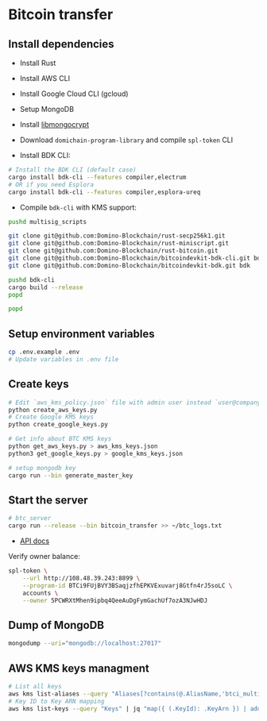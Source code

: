 # Bitcoin transfer

## Install dependencies

- Install Rust
- Install AWS CLI
- Install Google Cloud CLI (gcloud)
- Setup MongoDB
- Install [libmongocrypt](https://www.mongodb.com/docs/manual/core/csfle/reference/libmongocrypt/)
- Download `domichain-program-library` and compile `spl-token` CLI

- Install BDK CLI:
```sh
# Install the BDK CLI (default case)
cargo install bdk-cli --features compiler,electrum
# OR if you need Esplora
cargo install bdk-cli --features compiler,esplora-ureq 
```

- Compile `bdk-cli` with KMS support:
```sh
pushd multisig_scripts

git clone git@github.com:Domino-Blockchain/rust-secp256k1.git
git clone git@github.com:Domino-Blockchain/rust-miniscript.git
git clone git@github.com:Domino-Blockchain/rust-bitcoin.git
git clone git@github.com:Domino-Blockchain/bitcoindevkit-bdk-cli.git bdk-cli
git clone git@github.com:Domino-Blockchain/bitcoindevkit-bdk.git bdk

pushd bdk-cli
cargo build --release
popd

popd
```

## Setup environment variables

```sh
cp .env.example .env
# Update variables in .env file
```

## Create keys

```sh
# Edit `aws_kms_policy.json` file with admin user instead `user@company.com`
python create_aws_keys.py
# Create Google KMS keys
python create_google_keys.py

# Get info about BTC KMS keys
python get_aws_keys.py > aws_kms_keys.json
python3 get_google_keys.py > google_kms_keys.json

# setup mongodb key
cargo run --bin generate_master_key
```

## Start the server

```sh
# btc_server
cargo run --release --bin bitcoin_transfer >> ~/btc_logs.txt
```

- [API docs](https://github.com/Domino-Blockchain/bitcoin-transfer/blob/main/docs/API.md)

Verify owner balance:
```sh
spl-token \
    --url http://108.48.39.243:8899 \
    --program-id BTCi9FUjBVY3BSaqjzfhEPKVExuvarj8Gtfn4rJ5soLC \
    accounts \
    --owner 5PCWRXtMhen9ipbq4QeeAuDgFymGachUf7ozA3NJwHDJ
```

## Dump of MongoDB

```sh
mongodump --uri="mongodb://localhost:27017"
```

## AWS KMS keys managment

```sh
# List all keys
aws kms list-aliases --query "Aliases[?contains(@.AliasName,'btci_multisig_')]"
# Key ID to Key ARN mapping
aws kms list-keys --query "Keys" | jq "map({ (.KeyId): .KeyArn }) | add"
```
